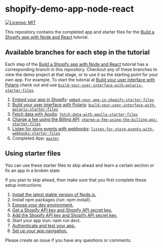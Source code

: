 # shopify-demo-app-node-react
[![License: MIT](https://img.shields.io/badge/License-MIT-green.svg)](LICENSE.md)

This repository contains the completed app and starter files for the [Build a Shopify app with Node and React](https://developers.shopify.com/tutorials/build-a-shopify-app-with-node-and-react) tutorial.

## Available branches for each step in the tutorial

Each step of the [Build a Shopify app with Node and React](https://developers.shopify.com/tutorials/build-a-shopify-app-with-node-and-react) tutorial has a corresponding branch in this repository. Checkout any of these branches to view the demo project at that stage, or to use it as the starting point for your own app. For example, To start the tutorial at [Build your user interface with Polaris](https://developers.shopify.com/tutorials/build-a-shopify-app-with-node-and-react/build-your-user-interface-with-polaris) check out and use [`build-your-user-interface-with-polaris-starter-files`](https://github.com/Shopify/shopify-demo-app-node-react/tree/build-your-user-interface-with-polaris-starter-files).

1. [Embed your app in Shopify](https://developers.shopify.com/tutorials/build-a-shopify-app-with-node-and-react/embed-your-app-in-shopify): [`embed-your-app-in-shopify-starter-files`](https://github.com/Shopify/shopify-demo-app-node-react/tree/embed-your-app-in-shopify-starter-files)
2. [Build your user interface with Polaris](https://developers.shopify.com/tutorials/build-a-shopify-app-with-node-and-react/build-your-user-interface-with-polaris): [`build-your-user-interface-with-polaris-starter-files`](https://github.com/Shopify/shopify-demo-app-node-react/tree/build-your-user-interface-with-polaris-starter-files)
3. [Fetch data with Apollo](https://developers.shopify.com/tutorials/build-a-shopify-app-with-node-and-react/fetch-data-with-apollo): [`fetch-data-with-apollo-starter-files`](https://github.com/Shopify/shopify-demo-app-node-react/tree/fetch-data-with-apollo-starter-files)
4. [Charge a fee using the Billing API](https://developers.shopify.com/tutorials/build-a-shopify-app-with-node-and-react/charge-a-fee-using-the-billing-api): [`charge-a-fee-using-the-billing-api-starter-files`](https://github.com/Shopify/shopify-demo-app-node-react/tree/charge-a-fee-using-the-billing-api-starter-files)
5. [Listen for store events with webhooks](https://developers.shopify.com/tutorials/build-a-shopify-app-with-node-and-react/listen-for-store-events-with-webhooks): [`listen-for-store-events-with-webhooks-starter-files`](https://github.com/Shopify/shopify-demo-app-node-react/tree/listen-for-store-events-with-webhooks-starter-files)
6. Completed App: [`master`](https://github.com/Shopify/shopify-demo-app-node-react/tree/master)

## Using starter files

You can use these starter files to skip ahead and learn a certain section or fix an app in a broken state.

If you plan to skip ahead, then make sure that you first complete these setup instructions:

1. [Install the latest stable version of Node.js.](https://developers.shopify.com/tutorials/build-a-shopify-app-with-node-and-react/set-up-your-app#install-the-latest-stable-version)
2. Install npm packages (run: npm install).
3. [Expose your dev environment.](https://developers.shopify.com/tutorials/build-a-shopify-app-with-node-and-react/embed-your-app-in-shopify#expose-your-dev-environment)
4. [Get a Shopify API key and Shopify API secret key.](https://developers.shopify.com/tutorials/build-a-shopify-app-with-node-and-react/embed-your-app-in-shopify#get-a-shopify-api-key)
5. [Add the Shopify API key and Shopify API secret key.](https://developers.shopify.com/tutorials/build-a-shopify-app-with-node-and-react/embed-your-app-in-shopify#add-the-shopify-api-key)
6. Start your app (run: npm run dev).
7. [Authenticate and test your app.](https://developers.shopify.com/tutorials/build-a-shopify-app-with-node-and-react/embed-your-app-in-shopify#authenticate-and-test)
8. [Set up your app navigation.](https://developers.shopify.com/tutorials/build-a-shopify-app-with-node-and-react/build-your-user-interface-with-polaris#set-up-your-app-navigation)

Please create an issue if you have any questions or comments.
